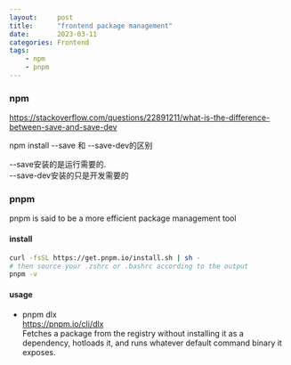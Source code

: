 ```yaml
---
layout:     post
title:      "frontend package management"
date:       2023-03-11
categories: Frontend
tags:
    - npm
    - pnpm
---
```


### npm

https://stackoverflow.com/questions/22891211/what-is-the-difference-between-save-and-save-dev

npm install --save 和 --save-dev的区别

--save安装的是运行需要的.  
--save-dev安装的只是开发需要的

### pnpm

pnpm is said to be a more efficient package management tool

#### install 

```bash
curl -fsSL https://get.pnpm.io/install.sh | sh -
# then source your .zshrc or .bashrc according to the output
pnpm -v
```

#### usage

- pnpm dlx  
  https://pnpm.io/cli/dlx  
  Fetches a package from the registry without installing it as a dependency, hotloads it, and runs whatever default command binary it exposes.


